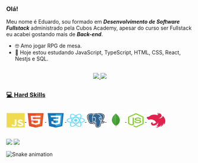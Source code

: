 ### Olá!

Meu nome é Eduardo, sou formado em ***Desenvolvimento de Software Fullstack*** administrado pela Cubos Academy, apesar do curso ser Fullstack eu acabei gostando mais de ***Back-end***.

- 🤓 Amo jogar RPG de mesa.
- 🌱 Hoje estou estudando JavaScript, TypeScript, HTML, CSS, React, Nestjs e SQL.

##

<div align="center">
  <a href="https://github.com/EduardoRag">
  <img height="165em" src="https://github-readme-stats-git-masterrstaa-rickstaa.vercel.app/api?username=EduardoRag&show_icons=true&theme=tokyonight&include_all_commits=true&count_private=true"/>
  <img height="165em" src="https://github-readme-stats.vercel.app/api/top-langs/?username=EduardoRag&layout=compact&langs_count=7&theme=tokyonight"/>
</div>
  
 ##
  ### 💻 Hard Skills
<div style="display: inline_block"><br>
  <img align="center" alt="Dudu-Js" height="40" width="50" src="https://raw.githubusercontent.com/devicons/devicon/master/icons/javascript/javascript-plain.svg">
  <img align="center" alt="Dudu-HTML" height="40" width="50" src="https://raw.githubusercontent.com/devicons/devicon/master/icons/html5/html5-original.svg">
  <img align="center" alt="Dudu-CSS" height="40" width="50" src="https://raw.githubusercontent.com/devicons/devicon/master/icons/css3/css3-original.svg">
  <img align="center" alt="Dudu-React" height="40" width="50" src="https://raw.githubusercontent.com/devicons/devicon/55609aa5bd817ff167afce0d965585c92040787a/icons/react/react-original.svg">
  <img align="center" alt="Dudu-PostgreSql" height="40" width="50" src="https://raw.githubusercontent.com/devicons/devicon/55609aa5bd817ff167afce0d965585c92040787a/icons/postgresql/postgresql-original.svg">
  <img align="center" alt="Dudu-MongoDb" height="40" width="50" src="https://raw.githubusercontent.com/devicons/devicon/55609aa5bd817ff167afce0d965585c92040787a/icons/mongodb/mongodb-original.svg">
  <img align="center" alt="Dudu-Nodejs" height="40" width="50" src="https://raw.githubusercontent.com/devicons/devicon/55609aa5bd817ff167afce0d965585c92040787a/icons/nodejs/nodejs-original.svg">
  <img align="center" alt="Dudu-Nestjs" height="40" width="50" src="https://raw.githubusercontent.com/devicons/devicon/55609aa5bd817ff167afce0d965585c92040787a/icons/nestjs/nestjs-plain.svg">
</div>
  
##
  
<div>
  <a href = "mailto:eduardojarek66@gmail.com"><img src="https://img.shields.io/badge/-Gmail-%23333?style=for-the-badge&logo=gmail&logoColor=white" target="_blank"></a>
  <a href="[https://www.linkedin.com/in/rafaella-ballerini-45875016a](https://www.linkedin.com/in/eduardo-jarek-9773a5164/)" target="_blank"><img src="https://img.shields.io/badge/-LinkedIn-%230077B5?style=for-the-badge&logo=linkedin&logoColor=white" target="_blank"></a>
  
  ![Snake animation](https://github.com/EduardoRag/EduardoRag/blob/output/github-contribution-grid-snake.svg)
</div>
